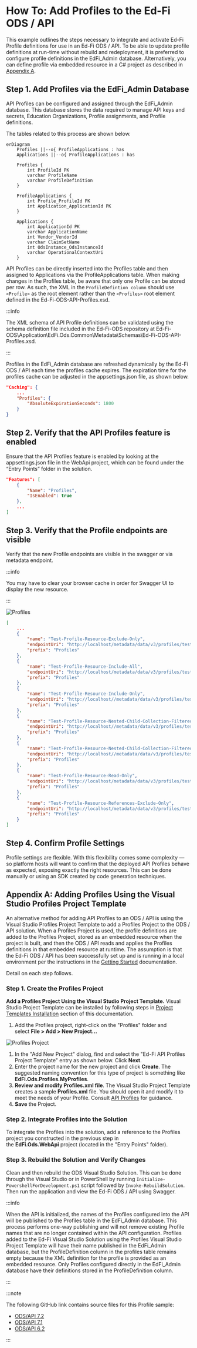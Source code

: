 # How To: Add Profiles to the Ed-Fi ODS / API

This example outlines the steps necessary to integrate and activate Ed-Fi
Profile definitions for use in an Ed-Fi ODS / API. To be able to update profile
definitions at run-time without rebuild and redeployment, it is preferred to
configure profile definitions in the EdFi\_Admin database. Alternatively, you
can define profile via embedded resource in a C# project as described in
[Appendix
A](#appendix-a-adding-profiles-using-the-visual-studio-profiles-project-template).

## Step 1. Add Profiles via the EdFi\_Admin Database

API Profiles can be configured and assigned through the EdFi\_Admin database.
This database stores the data required to manage API keys and secrets, Education
Organizations, Profile assignments, and Profile definitions.

The tables related to this process are shown below.

```mermaid
erDiagram
    Profiles ||--o{ ProfileApplications : has
    Applications ||--o{ ProfileApplications : has

    Profiles {
        int ProfileId PK
        varchar ProfileName
        varchar ProfileDefinition
    }

    ProfileApplications {
        int Profile_ProfileId PK
        int Application_ApplicationId PK
    }

    Applications {
        int ApplicationId PK
        varchar ApplicationName
        int Vendor_VendorId
        varchar ClaimSetName
        int OdsInstance_OdsInstanceId
        varchar OperationalContextUri
    }
```

API Profiles can be directly inserted into the Profiles table and then assigned
to Applications via the ProfileApplications table. When making changes in the
Profiles table, be aware that only one Profile can be stored per row. As such,
the XML in the `ProfileDefintion column` should use `<Profile>` as the root element
rather than the `<Profiles>` root element defined in the
Ed-Fi-ODS-API-Profiles.xsd.

:::info

The XML schema of API Profile definitions can be validated using the schema
definition file included in the Ed-Fi-ODS repository at
Ed-Fi-ODS\\Application\\EdFi.Ods.Common\\Metadata\\Schemas\\Ed-Fi-ODS-API-Profiles.xsd.

:::

Profiles in the EdFi\_Admin database are refreshed dynamically by the Ed-Fi ODS
/ API each time the profiles cache expires. The expiration time for the
profiles cache can be adjusted in the appsettings.json file, as shown below.

```json
"Caching": {
    ...
    "Profiles": {
        "AbsoluteExpirationSeconds": 1800
    }
}
```

## Step 2. Verify that the API Profiles feature is enabled

Ensure that the API Profiles feature is enabled by looking at the
appsettings.json file in the WebApi project, which can be found under the “Entry
Points” folder in the solution.

```json
"Features": [
    {
        "Name": "Profiles",
        "IsEnabled": true
    },
    ...
]
```

## Step 3. Verify that the Profile endpoints are visible

Verify that the new Profile endpoints are visible in the swagger or via metadata
endpoint.

:::info

You may have to clear your browser cache in order for Swagger UI to display the
new resource.

:::

![Profiles](/img/reference/ods-api/image2017-12-18_16-23-55.png)

```json title="Discovery API metadata listing (partial)
[
    ...
    {
        "name": "Test-Profile-Resource-Exclude-Only",
        "endpointUri": "http://localhost/metadata/data/v3/profiles/test-profile-resource-excludeonly/swagger.json",
        "prefix": "Profiles"
    },
    {
        "name": "Test-Profile-Resource-Include-All",
        "endpointUri": "http://localhost/metadata/data/v3/profiles/test-profile-resource-includeall/swagger.json",
        "prefix": "Profiles"
    },
    {
        "name": "Test-Profile-Resource-Include-Only",
        "endpointUri": "http://localhost//metadata/data/v3/profiles/test-profile-resource-includeonly/swagger.json",
        "prefix": "Profiles"
    },
    {
        "name": "Test-Profile-Resource-Nested-Child-Collection-Filtered-To-Exclude-Only-Specific-Types-And-Descriptors",
        "endpointUri": "http://localhost//metadata/data/v3/profiles/test-profile-resource-nested-child-collection-filtered-to-exclude-only-specific-types-and-descriptors/swagger.json",
        "prefix": "Profiles"
    },
    {
        "name": "Test-Profile-Resource-Nested-Child-Collection-Filtered-To-Include-Only-Specific-Types-And-Descriptors",
        "endpointUri": "http://localhost//metadata/data/v3/profiles/test-profile-resource-nested-child-collection-filtered-to-include-only-specific-types-and-descriptors/swagger.json",
        "prefix": "Profiles"
    },
    {
        "name": "Test-Profile-Resource-Read-Only",
        "endpointUri": "http://localhost/metadata/data/v3/profiles/test-profile-resource-readonly/swagger.json",
        "prefix": "Profiles"
    },
    {
        "name": "Test-Profile-Resource-References-Exclude-Only",
        "endpointUri": "http://localhost/metadata/data/v3/profiles/test-profile-resource-references-excludeonly/swagger.json",
        "prefix": "Profiles"
    }
]
```

## Step 4. Confirm Profile Settings

Profile settings are flexible. With this flexibility comes some complexity — so
platform hosts will want to confirm that the deployed API Profiles behave as
expected, exposing exactly the right resources. This can be done manually or
using an SDK created by code generation techniques.

## Appendix A: Adding Profiles Using the Visual Studio Profiles Project Template

An alternative method for adding API Profiles to an ODS / API is using the
Visual Studio Profiles Project Template to add a Profiles Project to the ODS /
API solution. When a Profiles Project is used, the profile definitions are added
to the Profiles Project, stored as an embedded resource when the project is
built, and then the ODS / API reads and applies the Profiles definitions in that
embedded resource at runtime. The assumption is that the Ed-Fi ODS / API has
been successfully set up and is running in a local environment per the
instructions in the [Getting
Started](https://edfi.atlassian.net/wiki/display/ODSAPIS3V70/Getting+Started)
documentation.

Detail on each step follows.

### Step 1. Create the Profiles Project

**Add a Profiles Project Using the Visual Studio Project Template.** Visual
Studio Project Template can be installed by following steps in [Project
Templates
Installation](../getting-started/source-code-installation/project-templates-installation.md)
section of this documentation.

1. Add the Profiles project, right-click on the "Profiles" folder and
  select **File > Add > New Project...**

  ![Profiles Project](/img/reference/ods-api/profiles1.webp)

1. In the "Add New Project" dialog, find and select the "Ed-Fi API Profiles
   Project Template" entry as shown below. Click **Next**.
1. Enter the project name for the new project and click **Create**. The
  suggested naming convention for this type of project is something like
  **EdFi.Ods.Profiles.MyProfiles**.
1. **Review and modify Profiles.xml file**. The Visual Studio Project Template
   creates a sample **Profiles.xml** file. You should open it and modify it to
   meet the needs of your Profile. Consult [API
   Profiles](../platform-dev-guide/security/api-profiles.md)
   for guidance.
1. **Save** the Project.

### Step 2. Integrate Profiles into the Solution

To integrate the Profiles into the solution, add a reference to the Profiles
project you constructed in the previous step in the **EdFi.Ods.WebApi** project
(located in the "Entry Points" folder).

### Step 3. Rebuild the Solution and Verify Changes

Clean and then rebuild the ODS Visual Studio Solution. This can be done through
the Visual Studio or in PowerShell by running
`Initialize-PowershellForDevelopment.ps1` script followed by
`Invoke-RebuildSolution`. Then run the application and view the Ed-Fi ODS / API
using Swagger.

:::info

When the API is initialized, the names of the Profiles configured into the API
will be published to the Profiles table in the EdFi_Admin database. This process
performs one-way publishing and will not remove existing Profile names that are
no longer contained within the API configuration. Profiles added to the Ed-Fi
Visual Studio Solution using the Profiles Visual Studio Project Template will
have their name published in the EdFi_Admin database, but the ProfileDefinition
column in the profiles table remains empty because the XML definition for the
profile is provided as an embedded resource. Only Profiles configured directly
in the EdFi_Admin database have their definitions stored in the
ProfileDefinition column.

:::

:::note

The following GitHub link contains source files for this Profile
sample:

* [ODS/API
7.2](https://github.com/Ed-Fi-Alliance-OSS/Ed-Fi-ODS/tree/v7.2/Samples/Project-Profiles-Template)
* [ODS/API
7.1](https://github.com/Ed-Fi-Alliance-OSS/Ed-Fi-ODS/tree/v7.1/Samples/Project-Profiles-Template)
* [ODS/API
6.2](https://github.com/Ed-Fi-Alliance-OSS/Ed-Fi-ODS/tree/v6.2/Samples/Project-Profiles-Template)

:::
